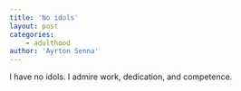 ```yaml
---
title: 'No idols'
layout: post
categories:
    - adulthood
author: 'Ayrton Senna'
---
```


I have no idols. I admire work, dedication, and competence.